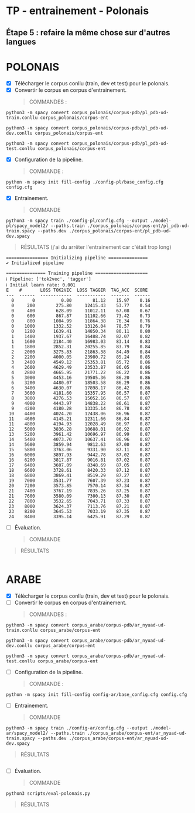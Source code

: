 # TP - entrainement - Polonais

## Étape 5 : refaire la même chose sur d'autres langues

# POLONAIS

- [x] Télécharger le corpus conllu (train, dev et test) pour le polonais.
- [x] Convertir le corpus en corpus d'entrainement.
  > COMMANDES :

`python3 -m spacy convert corpus_polonais/corpus-pdb/pl_pdb-ud-train.conllu corpus_polonais/corpus-ent`

`python3 -m spacy convert corpus_polonais/corpus-pdb/pl_pdb-ud-dev.conllu corpus_polonais/corpus-ent `

`python3 -m spacy convert corpus_polonais/corpus-pdb/pl_pdb-ud-test.conllu corpus_polonais/corpus-ent`

- [x] Configuration de la pipeline.
  > COMMANDE :

`python -m spacy init fill-config ./config-pl/base_config.cfg config.cfg`

- [x] Entrainement.
  > COMMANDE

`python3 -m spacy train ./config-pl/config.cfg --output ./model-pl/spacy_model2/ --paths.train ./corpus_polonais/corpus-ent/pl_pdb-ud-train.spacy --paths.dev ./corpus_polonais/corpus-ent/pl_pdb-ud-dev.spacy `

> RÉSULTATS (j'ai du arrêter l'entrainement car c'était trop long)

```
================ Initializing pipeline ===============
✔ Initialized pipeline

=============== Training pipeline ====================
ℹ Pipeline: ['tok2vec', 'tagger']
ℹ Initial learn rate: 0.001
E    #       LOSS TOK2VEC  LOSS TAGGER  TAG_ACC  SCORE
---  ------  ------------  -----------  -------  ------
  0       0          0.00        81.12    15.97    0.16
  0     200        275.80     12415.43    53.77    0.54
  0     400        628.09     11012.11    67.08    0.67
  0     600        867.87     11102.66    73.42    0.73
  0     800       1084.99     11864.38    76.34    0.76
  0    1000       1332.52     13126.04    78.57    0.79
  0    1200       1639.41     14850.34    80.11    0.80
  1    1400       1937.67     16488.74    82.07    0.82
  1    1600       2184.40     16983.03    83.14    0.83
  1    1800       2852.31     20255.85    83.79    0.84
  2    2000       3275.83     21863.38    84.49    0.84
  2    2200       4000.05     23980.72    85.24    0.85
  3    2400       4549.12     25353.81    85.72    0.86
  4    2600       4629.49     23533.87    86.05    0.86
  4    2800       4665.95     21771.22    86.22    0.86
  5    3000       4453.16     19505.36    86.20    0.86
  6    3200       4480.07     18503.58    86.29    0.86
  6    3400       4630.07     17898.17    86.42    0.86
  7    3600       4181.60     15357.95    86.57    0.87
  8    3800       4276.53     15052.16    86.57    0.87
  9    4000       4443.97     14838.22    86.61    0.87
  9    4200       4180.28     13335.14    86.78    0.87
 10    4400       4024.20     12438.06    86.96    0.87
 11    4600       4145.21     12311.66    86.84    0.87
 11    4800       4194.93     12028.49    86.97    0.87
 12    5000       3836.28     10688.01    86.92    0.87
 13    5200       3961.42     10696.97    86.99    0.87
 14    5400       4073.70     10637.41    86.96    0.87
 14    5600       3859.94      9812.63    87.00    0.87
 15    5800       3763.06      9331.90    87.11    0.87
 16    6000       3897.93      9442.78    87.02    0.87
 16    6200       3817.87      9016.81    87.02    0.87
 17    6400       3607.09      8348.69    87.05    0.87
 18    6600       3728.61      8420.33    87.12    0.87
 18    6800       3869.41      8519.29    87.27    0.87
 19    7000       3531.77      7607.39    87.23    0.87
 20    7200       3573.85      7570.14    87.34    0.87
 21    7400       3767.19      7835.26    87.25    0.87
 21    7600       3580.09      7300.13    87.30    0.87
 22    7800       3532.65      7043.71    87.33    0.87
 23    8000       3624.37      7113.76    87.21    0.87
 23    8200       3645.53      7033.19    87.35    0.87
 24    8400       3395.14      6425.91    87.29    0.87
```

- [ ] Évaluation.
  > COMMANDE
  > ` `

> RÉSULTATS

```

```

# ARABE

- [x] Télécharger le corpus conllu (train, dev et test) pour le polonais.
- [ ] Convertir le corpus en corpus d'entrainement.
  > COMMANDES :

`python3 -m spacy convert corpus_arabe/corpus-pdb/ar_nyuad-ud-train.conllu corpus_arabe/corpus-ent`

`python3 -m spacy convert corpus_arabe/corpus-pdb/ar_nyuad-ud-dev.conllu corpus_arabe/corpus-ent `

`python3 -m spacy convert corpus_arabe/corpus-pdb/ar_nyuad-ud-test.conllu corpus_arabe/corpus-ent`

- [ ] Configuration de la pipeline.
  > COMMANDE :

`python -m spacy init fill-config config-ar/base_config.cfg config.cfg`

- [ ] Entrainement.
  > COMMANDE

`python3 -m spacy train ./config-ar/config.cfg --output ./model-ar/spacy_model2/ --paths.train ./corpus_arabe/corpus-ent/ar_nyuad-ud-train.spacy --paths.dev ./corpus_arabe/corpus-ent/ar_nyuad-ud-dev.spacy `

> RÉSULTATS

```

```

- [ ] Évaluation.
  > COMMANDE

`python3 scripts/eval-polonais.py`

> RÉSULTATS

```

```
